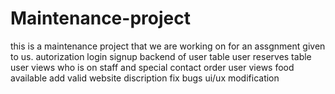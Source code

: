# Maintenance-project
this is a maintenance project that we are working on for an assgnment given to us.
autorization 
login 
signup
backend of user table 
user reserves table
user views who is on staff and special contact order
user views food available 
add valid website discription
fix bugs
ui/ux modification
